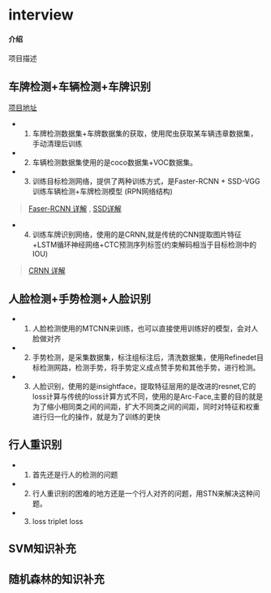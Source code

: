 # interview

#### 介绍
项目描述

## 车牌检测+车辆检测+车牌识别
[项目地址]()
* 1. 车牌检测数据集+车牌数据集的获取，使用爬虫获取某车辆违章数据集，手动清理后训练
* 2. 车辆检测数据集使用的是coco数据集+VOC数据集。
* 3. 训练目标检测网络，提供了两种训练方式，是Faster-RCNN + SSD-VGG 训练车辆检测+车牌检测模型 (RPN网络结构)
> [Faser-RCNN 详解]() , [SSD详解]()
* 4. 训练车牌识别网络，使用的是CRNN,就是传统的CNN提取图片特征+LSTM循环神经网络+CTC预测序列标签(约束解码相当于目标检测中的IOU)
> [CRNN 详解]()


## 人脸检测+手势检测+人脸识别
* 1. 人脸检测使用的MTCNN来训练，也可以直接使用训练好的模型，会对人脸做对齐
* 2. 手势检测，是采集数据集，标注组标注后，清洗数据集，使用Refinedet目标检测网路，检测手势，将手势定义成点赞手势和其他手势，进行检测。
* 3. 人脸识别，使用的是insightface，提取特征层用的是改进的resnet,它的loss计算与传统的loss计算方式不同，使用的是Arc-Face,主要的目的就是为了缩小相同类之间的间距，扩大不同类之间的间距，同时对特征和权重进行归一化的操作，就是为了训练的更快

## 行人重识别
* 1. 首先还是行人的检测的问题
* 2. 行人重识别的困难的地方还是一个行人对齐的问题，用STN来解决这种问题。
* 3. loss triplet loss

## SVM知识补充
## 随机森林的知识补充
